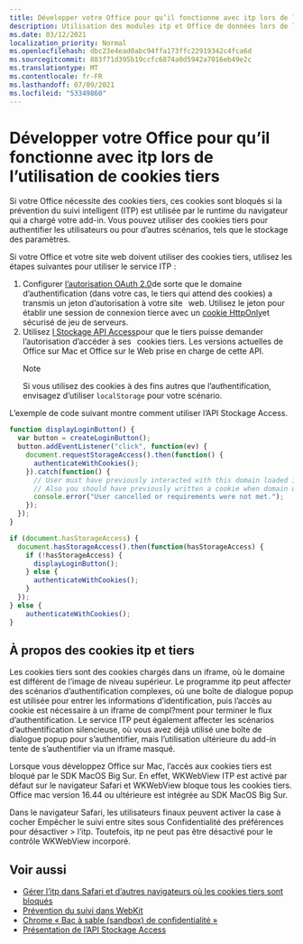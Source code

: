 ```yaml
---
title: Développer votre Office pour qu’il fonctionne avec itp lors de l’utilisation de cookies tiers
description: Utilisation des modules itp et Office de données lors de l’utilisation de cookies tiers
ms.date: 03/12/2021
localization_priority: Normal
ms.openlocfilehash: dbc23e4ead0abc94ffa173ffc22919342c4fca6d
ms.sourcegitcommit: 883f71d395b19ccfc6874a0d5942a7016eb49e2c
ms.translationtype: MT
ms.contentlocale: fr-FR
ms.lasthandoff: 07/09/2021
ms.locfileid: "53349860"
---
```

# <a name="develop-your-office-add-in-to-work-with-itp-when-using-third-party-cookies"></a>Développer votre Office pour qu’il fonctionne avec itp lors de l’utilisation de cookies tiers

Si votre Office nécessite des cookies tiers, ces cookies sont bloqués si la prévention du suivi intelligent (ITP) est utilisée par le runtime du navigateur qui a chargé votre add-in. Vous pouvez utiliser des cookies tiers pour authentifier les utilisateurs ou pour d’autres scénarios, tels que le stockage des paramètres.

Si votre Office et votre site web doivent utiliser des cookies tiers, utilisez les étapes suivantes pour utiliser le service ITP :

1. Configurer [l’autorisation OAuth 2.0](https://tools.ietf.org/html/rfc6749)de sorte que le domaine d’authentification (dans votre cas, le tiers qui attend des cookies) a transmis un jeton d’autorisation à votre site   web. Utilisez le jeton pour établir une session de connexion tierce avec un [cookie HttpOnly](https://developer.mozilla.org/docs/Web/HTTP/Cookies#Secure_and_HttpOnly_cookies)et sécurisé de jeu de serveurs.
2. Utilisez [l Stockage API Access](https://webkit.org/blog/8124/introducing-storage-access-api/)pour que le tiers puisse demander l’autorisation d’accéder à ses   cookies tiers. Les versions actuelles de Office sur Mac et Office sur le Web prise en charge de cette API.
    > [!NOTE]
    > Si vous utilisez des cookies à des fins autres que l’authentification, envisagez d’utiliser `localStorage` pour votre scénario.

L’exemple de code suivant montre comment utiliser l’API Stockage Access.

```javascript
function displayLoginButton() {
  var button = createLoginButton();
  button.addEventListener("click", function(ev) {
    document.requestStorageAccess().then(function() {
      authenticateWithCookies(); 
    }).catch(function() {
      // User must have previously interacted with this domain loaded in a top frame
      // Also you should have previously written a cookie when domain was loaded in the top frame
      console.error("User cancelled or requirements were not met.");
    });
  });
}

if (document.hasStorageAccess) { 
  document.hasStorageAccess().then(function(hasStorageAccess) { 
    if (!hasStorageAccess) { 
      displayLoginButton(); 
    } else { 
      authenticateWithCookies(); 
    } 
  }); 
} else { 
    authenticateWithCookies(); 
} 
```

## <a name="about-itp-and-third-party-cookies"></a>À propos des cookies itp et tiers

Les cookies tiers sont des cookies chargés dans un iframe, où le domaine est différent de l’image de niveau supérieur. Le programme itp peut affecter des scénarios d’authentification complexes, où une boîte de dialogue popup est utilisée pour entrer les informations d’identification, puis l’accès au cookie est nécessaire à un iframe de compl?ment pour terminer le flux d’authentification. Le service ITP peut également affecter les scénarios d’authentification silencieuse, où vous avez déjà utilisé une boîte de dialogue popup pour s’authentifier, mais l’utilisation ultérieure du add-in tente de s’authentifier via un iframe masqué.

Lorsque vous développez Office sur Mac, l’accès aux cookies tiers est bloqué par le SDK MacOS Big Sur. En effet, WKWebView ITP est activé par défaut sur le navigateur Safari et WKWebView bloque tous les cookies tiers. Office mac version 16.44 ou ultérieure est intégrée au SDK MacOS Big Sur.

Dans le navigateur Safari, les utilisateurs finaux peuvent activer la case à cocher Empêcher le suivi entre sites sous Confidentialité des préférences pour désactiver   >   l’itp. Toutefois, itp ne peut pas être désactivé pour le contrôle WKWebView incorporé.

## <a name="see-also"></a>Voir aussi

- [Gérer l’itp dans Safari et d’autres navigateurs où les cookies tiers sont bloqués](/azure/active-directory/develop/reference-third-party-cookies-spas)
- [Prévention du suivi dans WebKit](https://webkit.org/tracking-prevention/)
- [Chrome « Bac à sable (sandbox) de confidentialité »](https://blog.chromium.org/2020/01/building-more-private-web-path-towards.html)
- [Présentation de l’API Stockage Access](https://blogs.windows.com/msedgedev/2020/07/08/introducing-storage-access-api/)